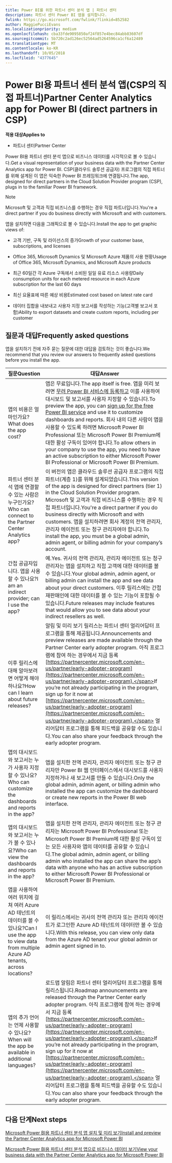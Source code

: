 ```yaml
---
title: Power BI를 위한 파트너 센터 분석 앱 | 파트너 센터
description: 파트너 센터 Power BI 앱을 설치합니다.
fwlink: https://go.microsoft.com/fwlink/?linkid=852582
author: MaggiePucciEvans
ms.localizationpriority: medium
ms.openlocfilehash: cba33fde9095850af24f857e4bec84abb83607df
ms.sourcegitcommit: 5b720c2ad126ec52564ad5264596ca1cf6a12489
ms.translationtype: MT
ms.contentlocale: ko-KR
ms.lasthandoff: 10/05/2018
ms.locfileid: "4377645"
---
```

# <a name="partner-center-analytics-app-for-power-bi-direct-partners-in-csp"></a><span data-ttu-id="01362-103">Power BI용 파트너 센터 분석 앱(CSP의 직접 파트너)</span><span class="sxs-lookup"><span data-stu-id="01362-103">Partner Center Analytics app for Power BI (direct partners in CSP)</span></span>

**<span data-ttu-id="01362-104">적용 대상</span><span class="sxs-lookup"><span data-stu-id="01362-104">Applies to</span></span>**

- <span data-ttu-id="01362-105">파트너 센터</span><span class="sxs-lookup"><span data-stu-id="01362-105">Partner Center</span></span>

<span data-ttu-id="01362-106">Power BI용 파트너 센터 분석 앱으로 비즈니스 데이터를 시각적으로 볼 수 있습니다.</span><span class="sxs-lookup"><span data-stu-id="01362-106">Get a visual representation of your business data with the Partner Center Analytics app for Power BI.</span></span> <span data-ttu-id="01362-107">CSP(클라우드 솔루션 공급자) 프로그램의 직접 파트너를 위해 설계된 이 앱은 익숙한 Power BI 프레임워크에 연결됩니다.</span><span class="sxs-lookup"><span data-stu-id="01362-107">The app, designed for direct partners in the Cloud Solution Provider program (CSP), plugs in to the familiar Power BI framework.</span></span> 

> [!NOTE]  
> <span data-ttu-id="01362-108">Microsoft 및 고객과 직접 비즈니스를 수행하는 경우 직접 파트너입니다.</span><span class="sxs-lookup"><span data-stu-id="01362-108">You're a direct partner if you do business directly with Microsoft and with customers.</span></span> 

<span data-ttu-id="01362-109">앱을 설치하면 다음을 그래픽으로 볼 수 있습니다.</span><span class="sxs-lookup"><span data-stu-id="01362-109">Install the app to get graphic views of:</span></span> 

-   <span data-ttu-id="01362-110">고객 기반, 구독 및 라이선스의 증가</span><span class="sxs-lookup"><span data-stu-id="01362-110">Growth of your customer base, subscriptions, and licenses</span></span>

-   <span data-ttu-id="01362-111">Office 365, Microsoft Dynamics 및 Microsoft Azure 제품의 사용 현황</span><span class="sxs-lookup"><span data-stu-id="01362-111">Usage of Office 365, Microsoft Dynamics, and Microsoft Azure products</span></span>

-   <span data-ttu-id="01362-112">최근 60일간 각 Azure 구독에서 소비된 일일 유료 리소스 사용량</span><span class="sxs-lookup"><span data-stu-id="01362-112">Daily consumption units for each metered resource in each Azure subscription for the last 60 days</span></span>

-   <span data-ttu-id="01362-113">최신 요율표에 따른 예상 비용</span><span class="sxs-lookup"><span data-stu-id="01362-113">Estimated cost based on latest rate card</span></span>

-   <span data-ttu-id="01362-114">데이터 집합을 내보내고 사용자 지정 보고서를 작성하는 기능(고객별 보고서 포함)</span><span class="sxs-lookup"><span data-stu-id="01362-114">Ability to export datasets and create custom reports, including per customer</span></span>

## <a name="frequently-asked-questions"></a><span data-ttu-id="01362-115">질문과 대답</span><span class="sxs-lookup"><span data-stu-id="01362-115">Frequently asked questions</span></span>

<span data-ttu-id="01362-116">앱을 설치하기 전에 자주 묻는 질문에 대한 대답을 검토하는 것이 좋습니다.</span><span class="sxs-lookup"><span data-stu-id="01362-116">We recommend that you review our answers to frequently asked questions before you install the app.</span></span> 

| **<span data-ttu-id="01362-117">질문</span><span class="sxs-lookup"><span data-stu-id="01362-117">Question</span></span>** | **<span data-ttu-id="01362-118">대답</span><span class="sxs-lookup"><span data-stu-id="01362-118">Answer</span></span>** |
| --- | ---------- |
| <span data-ttu-id="01362-119">앱의 비용은 얼마인가요?</span><span class="sxs-lookup"><span data-stu-id="01362-119">What does the app cost?</span></span> | <span data-ttu-id="01362-120">앱은 무료입니다.</span><span class="sxs-lookup"><span data-stu-id="01362-120">The app itself is free.</span></span> <span data-ttu-id="01362-121">앱을 미리 보려면 [무려 Power BI 서비스에 등록하고](https://go.microsoft.com/fwlink/p/?linkid=845347) 이를 사용하여 대시보드 및 보고서를 사용자 지정할 수 있습니다.</span><span class="sxs-lookup"><span data-stu-id="01362-121">To preview the app, you can [sign up for the free Power BI service](https://go.microsoft.com/fwlink/p/?linkid=845347) and use it to customize dashboards and reports.</span></span> <span data-ttu-id="01362-122">회사 내의 다른 사람이 앱을 사용할 수 있도록 하려면 Microsoft Power BI Professional 또는 Microsoft Power BI Premium에 대한 활성 구독이 있어야 합니다.</span><span class="sxs-lookup"><span data-stu-id="01362-122">To allow others in your company to use the app, you need to have an active subscription to either Microsoft Power BI Professional or Microsoft Power BI Premium.</span></span> |
| <span data-ttu-id="01362-123">파트너 센터 분석 앱에 연결할 수 있는 사람은 누구인가요?</span><span class="sxs-lookup"><span data-stu-id="01362-123">Who can connect to the Partner Center Analytics app?</span></span> | <span data-ttu-id="01362-124">이 버전의 앱은 클라우드 솔루션 공급자 프로그램의 직접 파트너(계층 1)를 위해 설계되었습니다.</span><span class="sxs-lookup"><span data-stu-id="01362-124">This version of the app is designed for direct partners (tier 1) in the Cloud Solution Provider program.</span></span> <span data-ttu-id="01362-125">Microsoft 및 고객과 직접 비즈니스를 수행하는 경우 직접 파트너입니다.</span><span class="sxs-lookup"><span data-stu-id="01362-125">You're a direct partner if you do business directly with Microsoft and with customers.</span></span> <span data-ttu-id="01362-126">앱을 설치하려면 회사 계정의 전역 관리자, 관리자 에이전트 또는 청구 관리자여야 합니다.</span><span class="sxs-lookup"><span data-stu-id="01362-126">To install the app, you must be a global admin, admin agent, or billing admin for your company’s account.</span></span> |
| <span data-ttu-id="01362-127">간접 공급자입니다. 앱을 사용할 수 있나요?</span><span class="sxs-lookup"><span data-stu-id="01362-127">I am an indirect provider; can I use the app?</span></span> | <span data-ttu-id="01362-128">예.</span><span class="sxs-lookup"><span data-stu-id="01362-128">Yes.</span></span> <span data-ttu-id="01362-129">귀사의 전역 관리자, 관리자 에이전트 또는 청구 관리자는 앱을 설치하고 직접 고객에 대한 데이터를 볼 수 있습니다.</span><span class="sxs-lookup"><span data-stu-id="01362-129">Your global admin, admin agent, or billing admin can install the app and see data about your direct customers.</span></span> <span data-ttu-id="01362-130">이후 릴리스에는 간접 재판매인에 대한 데이터를 볼 수 있는 기능이 포함될 수 있습니다.</span><span class="sxs-lookup"><span data-stu-id="01362-130">Future releases may include features that would allow you to see data about your indirect resellers as well.</span></span> |
| <span data-ttu-id="01362-131">이후 릴리스에 대해 알아보려면 어떻게 해야 하나요?</span><span class="sxs-lookup"><span data-stu-id="01362-131">How can I learn about future releases?</span></span> | <span data-ttu-id="01362-132">알림 및 미리 보기 릴리스는 파트너 센터 얼리어답터 프로그램을 통해 제공됩니다.</span><span class="sxs-lookup"><span data-stu-id="01362-132">Announcements and preview releases are made available through the Partner Center early adopter program.</span></span> <span data-ttu-id="01362-133">아직 프로그램에 참여 하는 경우에서 지금 등록 [https://partnercenter.microsoft.com/en-us/partner/early-adopter-program](https://partnercenter.microsoft.com/en-us/partner/early-adopter-program).</span><span class="sxs-lookup"><span data-stu-id="01362-133">If you’re not already participating in the program, sign up for it now at [https://partnercenter.microsoft.com/en-us/partner/early-adopter-program](https://partnercenter.microsoft.com/en-us/partner/early-adopter-program).</span></span> <span data-ttu-id="01362-134">얼리어답터 프로그램을 통해 피드백을 공유할 수도 있습니다.</span><span class="sxs-lookup"><span data-stu-id="01362-134">You can also share your feedback through the early adopter program.</span></span> |
| <span data-ttu-id="01362-135">앱의 대시보드와 보고서는 누가 사용자 지정할 수 있나요?</span><span class="sxs-lookup"><span data-stu-id="01362-135">Who can customize the dashboards and reports in the app?</span></span> | <span data-ttu-id="01362-136">앱을 설치한 전역 관리자, 관리자 에이전트 또는 청구 관리자만 Power BI 웹 인터페이스에서 대시보드를 사용자 지정하거나 새 보고서를 만들 수 있습니다.</span><span class="sxs-lookup"><span data-stu-id="01362-136">Only the global admin, admin agent, or billing admin who installed the app can customize the dashboard or create new reports in the Power BI web interface.</span></span> |
| <span data-ttu-id="01362-137">앱의 대시보드와 보고서는 누가 볼 수 있나요?</span><span class="sxs-lookup"><span data-stu-id="01362-137">Who can view the dashboards and reports in the app?</span></span> | <span data-ttu-id="01362-138">앱을 설치한 전역 관리자, 관리자 에이전트 또는 청구 관리자는 Microsoft Power BI Professional 또는 Microsoft Power BI Premium에 대한 활성 구독이 있는 모든 사용자와 앱의 데이터를 공유할 수 있습니다.</span><span class="sxs-lookup"><span data-stu-id="01362-138">The global admin, admin agent, or billing admin who installed the app can share the app’s data with anyone who has an active subscription to either Microsoft Power BI Professional or Microsoft Power BI Premium.</span></span> |
| <span data-ttu-id="01362-139">앱을 사용하여 여러 위치에 걸쳐 여러 Azure AD 테넌트의 데이터를 볼 수 있나요?</span><span class="sxs-lookup"><span data-stu-id="01362-139">Can I use the app to view data from multiple Azure AD tenants, across locations?</span></span> | <span data-ttu-id="01362-140">이 릴리스에서는 귀사의 전역 관리자 또는 관리자 에이전트가 로그인한 Azure AD 테넌트의 데이터만 볼 수 있습니다.</span><span class="sxs-lookup"><span data-stu-id="01362-140">With this release, you can view only data from the Azure AD tenant your global admin or admin agent signed in to.</span></span> | 
| <span data-ttu-id="01362-141">앱의 추가 언어는 언제 사용할 수 있나요?</span><span class="sxs-lookup"><span data-stu-id="01362-141">When will the app be available in additional languages?</span></span> | <span data-ttu-id="01362-142">로드맵 알림은 파트너 센터 얼리어답터 프로그램을 통해 릴리스됩니다.</span><span class="sxs-lookup"><span data-stu-id="01362-142">Roadmap announcements are released through the Partner Center early adopter program.</span></span> <span data-ttu-id="01362-143">아직 프로그램에 참여 하는 경우에서 지금 등록 [https://partnercenter.microsoft.com/en-us/partner/early-adopter-program](https://partnercenter.microsoft.com/en-us/partner/early-adopter-program).</span><span class="sxs-lookup"><span data-stu-id="01362-143">If you’re not already participating in the program, sign up for it now at [https://partnercenter.microsoft.com/en-us/partner/early-adopter-program](https://partnercenter.microsoft.com/en-us/partner/early-adopter-program).</span></span> <span data-ttu-id="01362-144">얼리어답터 프로그램을 통해 피드백을 공유할 수도 있습니다.</span><span class="sxs-lookup"><span data-stu-id="01362-144">You can also share your feedback through the early adopter program.</span></span> | 



## <a name="next-steps"></a><span data-ttu-id="01362-145">다음 단계</span><span class="sxs-lookup"><span data-stu-id="01362-145">Next steps</span></span>

[<span data-ttu-id="01362-146">Microsoft Power BI용 파트너 센터 분석 앱 설치 및 미리 보기</span><span class="sxs-lookup"><span data-stu-id="01362-146">Install and preview the Partner Center Analytics app for Microsoft Power BI</span></span>](power-bi-app-for-direct-partners-install.md)

[<span data-ttu-id="01362-147">Microsoft Power BI용 파트너 센터 분석 앱으로 비즈니스 데이터 보기</span><span class="sxs-lookup"><span data-stu-id="01362-147">View your business data with the Partner Center Analytics app for Microsoft Power BI</span></span>](power-bi-app-for-direct-partners-use.md)
